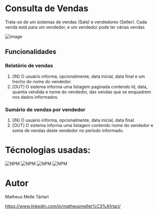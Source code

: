 # Consulta de Vendas
  Trata-se de um sistemas de vendas (Sale) e vendedores (Seller). Cada venda está para um vendedor, e um vendedor pode ter várias vendas
  
![image](https://github.com/Zelphh/consulta-vendas/assets/133059098/2f8b7f6f-b630-415a-ae2a-9717d3b2ee33)

## Funcionalidades
### Relatório de vendas
 1. [IN] O usuário informa, opcionalmente, data inicial, data final e um trecho do nome do vendedor.
 2. [OUT] O sistema informa uma listagem paginada contendo Id, data, quantia vendida e nome do vendedor, das vendas que se enquadrem nos dados informados.

### Sumário de vendas por vendedor
 1. [IN] O usuário informa, opcionalmente, data inicial, data final.
 2. [OUT] O sistema informa uma listagem contendo nome do vendedor e soma de vendas deste vendedor no período informado.

# Técnologias usadas:

![NPM](https://img.shields.io/badge/JAVA-FFA500) ![NPM](https://img.shields.io/badge/SPRING_BOOT-49FF49) ![NPM](https://img.shields.io/badge/INTELIJ-D30069) ![NPM](https://img.shields.io/badge/JPA-008B8B) 

# Autor

Matheus Melle Tártari

https://www.linkedin.com/in/matheusmellet%C3%A1rtari/
